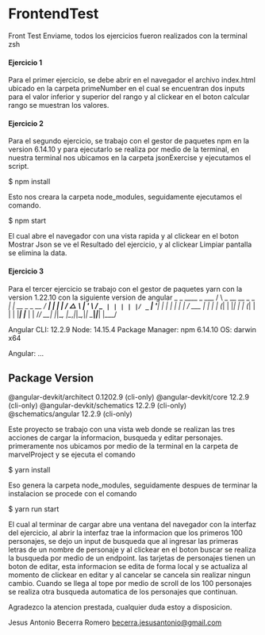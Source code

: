 # FrontendTest
Front Test Enviame, todos los ejercicios fueron realizados con la terminal zsh

#### Ejercicio 1 
Para el primer ejercicio, se debe abrir en el navegador el archivo index.html ubicado en la carpeta
primeNumber en el cual se encuentran dos inputs para el valor inferior y superior del rango
y al clickear en el boton calcular rango se muestran los valores.

#### Ejercicio 2 
Para el segundo ejercicio, se trabajo con el gestor de paquetes npm en la version 6.14.10 y para ejecutarlo se realiza por medio de la terminal, en nuestra terminal nos ubicamos en la carpeta jsonExercise y ejecutamos el script.

$ npm install

Esto nos creara la carpeta node_modules, seguidamente ejecutamos el comando.

$ npm start

El cual abre el navegador con una vista rapida y al clickear en el boton Mostrar Json se ve el Resultado del ejercicio,
y al clickear Limpiar pantalla se elimina la data.


#### Ejercicio 3 
Para el tercer ejercicio se trabajo con el gestor de paquetes yarn con la version 1.22.10 con la siguiente version de angular 
     _                      _                 ____ _     ___
    / \   _ __   __ _ _   _| | __ _ _ __     / ___| |   |_ _|
   / △ \ | '_ \ / _` | | | | |/ _` | '__|   | |   | |    | |
  / ___ \| | | | (_| | |_| | | (_| | |      | |___| |___ | |
 /_/   \_\_| |_|\__, |\__,_|_|\__,_|_|       \____|_____|___|
                |___/
    

Angular CLI: 12.2.9
Node: 14.15.4
Package Manager: npm 6.14.10
OS: darwin x64

Angular: 
... 

Package                      Version
------------------------------------------------------
@angular-devkit/architect    0.1202.9 (cli-only)
@angular-devkit/core         12.2.9 (cli-only)
@angular-devkit/schematics   12.2.9 (cli-only)
@schematics/angular          12.2.9 (cli-only)

Este proyecto se trabajo con una vista web donde se realizan las tres acciones de cargar la informacion, busqueda y editar personajes.
primeramente nos ubicamos por medio de la terminal en la carpeta de marvelProject y se ejecuta el comando 

$ yarn install

Eso genera la carpeta node_modules, seguidamente despues de terminar la instalacion se procede con el comando 

$ yarn run start 

El cual al terminar de cargar abre una ventana del navegador con la interfaz del ejercicio, al abrir la interfaz trae la informacion que los primeros 100 personajes, se dejo un input de busqueda que al ingresar las primeras letras de un nombre de personaje y al clickear en el boton buscar se realiza la busqueda por medio de un endpoint.
las tarjetas de personajes tienen un boton de editar, esta informacion se edita de forma local y se actualiza al momento de clickear en editar y al cancelar se cancela sin realizar ningun cambio.
Cuando se llega al tope por medio de scroll de los 100 personajes se realiza otra busqueda automatica de los personajes que continuan.




Agradezco la atencion prestada, cualquier duda estoy a disposicion.

Jesus Antonio Becerra Romero
becerra.jesusantonio@gmail.com